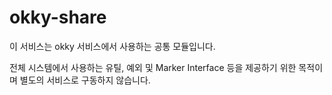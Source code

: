 # okky-share

이 서비스는 okky 서비스에서 사용하는 공통 모듈입니다.

전체 시스템에서 사용하는 유틸, 예외 및 Marker Interface 등을 제공하기 위한 목적이며 별도의 서비스로 구동하지 않습니다.